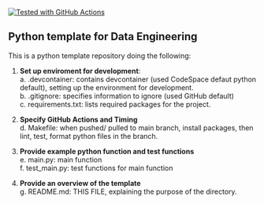 [![Tested with GitHub Actions](https://github.com/halfmoonliu/PyTemplateDE/actions/workflows/cicd.yml/badge.svg)](https://github.com/halfmoonliu/PyTemplateDE/actions/workflows/cicd.yml)
## Python template for Data Engineering

This is a python template repository doing the following:

1. **Set up enviroment for development**:
  <br>a. .devcontainer: contains devcontainer (used CodeSpace defaut python default), setting up the environment for development.
  <br>b. .gitignore: specifies information to ignore (used GitHub default)
  <br>c. requirements.txt: lists required packages for the project.

2. **Specify GitHub Actions and Timing**
  <br>d. Makefile: when pushed/ pulled to main branch, install packages, then lint, test, format python files in the branch.

3. **Provide example python function and test functions**
   <br>e. main.py: main function
   <br>f. test_main.py: test functions for main function

4. **Provide an overview of the template**
   <br>g. README.md: THIS FILE, explaining the purpose of the directory.
